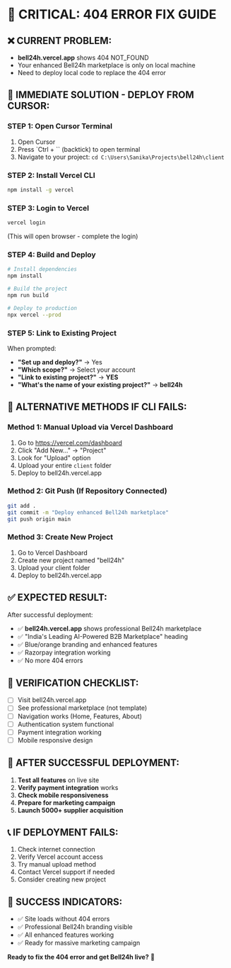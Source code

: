 # 🚨 CRITICAL: 404 ERROR FIX GUIDE

## ❌ **CURRENT PROBLEM:**
- **bell24h.vercel.app** shows 404 NOT_FOUND
- Your enhanced Bell24h marketplace is only on local machine
- Need to deploy local code to replace the 404 error

## 🚀 **IMMEDIATE SOLUTION - DEPLOY FROM CURSOR:**

### **STEP 1: Open Cursor Terminal**
1. Open Cursor
2. Press `Ctrl + `` (backtick) to open terminal
3. Navigate to your project: `cd C:\Users\Sanika\Projects\bell24h\client`

### **STEP 2: Install Vercel CLI**
```bash
npm install -g vercel
```

### **STEP 3: Login to Vercel**
```bash
vercel login
```
(This will open browser - complete the login)

### **STEP 4: Build and Deploy**
```bash
# Install dependencies
npm install

# Build the project
npm run build

# Deploy to production
npx vercel --prod
```

### **STEP 5: Link to Existing Project**
When prompted:
- **"Set up and deploy?"** → Yes
- **"Which scope?"** → Select your account
- **"Link to existing project?"** → **YES**
- **"What's the name of your existing project?"** → **bell24h**

## 🔧 **ALTERNATIVE METHODS IF CLI FAILS:**

### **Method 1: Manual Upload via Vercel Dashboard**
1. Go to https://vercel.com/dashboard
2. Click "Add New..." → "Project"
3. Look for "Upload" option
4. Upload your entire `client` folder
5. Deploy to bell24h.vercel.app

### **Method 2: Git Push (If Repository Connected)**
```bash
git add .
git commit -m "Deploy enhanced Bell24h marketplace"
git push origin main
```

### **Method 3: Create New Project**
1. Go to Vercel Dashboard
2. Create new project named "bell24h"
3. Upload your client folder
4. Deploy to bell24h.vercel.app

## ✅ **EXPECTED RESULT:**
After successful deployment:
- ✅ **bell24h.vercel.app** shows professional Bell24h marketplace
- ✅ "India's Leading AI-Powered B2B Marketplace" heading
- ✅ Blue/orange branding and enhanced features
- ✅ Razorpay integration working
- ✅ No more 404 errors

## 🎯 **VERIFICATION CHECKLIST:**
- [ ] Visit bell24h.vercel.app
- [ ] See professional marketplace (not template)
- [ ] Navigation works (Home, Features, About)
- [ ] Authentication system functional
- [ ] Payment integration working
- [ ] Mobile responsive design

## 🚀 **AFTER SUCCESSFUL DEPLOYMENT:**
1. **Test all features** on live site
2. **Verify payment integration** works
3. **Check mobile responsiveness**
4. **Prepare for marketing campaign**
5. **Launch 5000+ supplier acquisition**

## 📞 **IF DEPLOYMENT FAILS:**
1. Check internet connection
2. Verify Vercel account access
3. Try manual upload method
4. Contact Vercel support if needed
5. Consider creating new project

## 🎊 **SUCCESS INDICATORS:**
- ✅ Site loads without 404 errors
- ✅ Professional Bell24h branding visible
- ✅ All enhanced features working
- ✅ Ready for massive marketing campaign

**Ready to fix the 404 error and get Bell24h live?** 🚀 